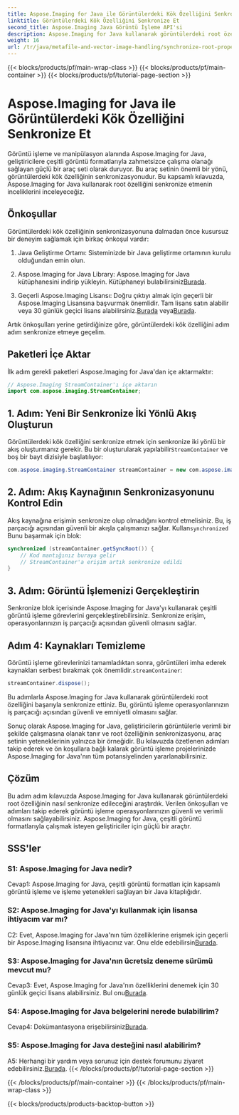```yaml
---
title: Aspose.Imaging for Java ile Görüntülerdeki Kök Özelliğini Senkronize Et
linktitle: Görüntülerdeki Kök Özelliğini Senkronize Et
second_title: Aspose.Imaging Java Görüntü İşleme API'si
description: Aspose.Imaging for Java kullanarak görüntülerdeki root özelliğini nasıl senkronize edeceğinizi öğrenin. Bu adım adım kılavuzla iş parçacığı güvenli görüntü işlemeyi sağlayın.
weight: 16
url: /tr/java/metafile-and-vector-image-handling/synchronize-root-property-in-images/
---
```


{{< blocks/products/pf/main-wrap-class >}}
{{< blocks/products/pf/main-container >}}
{{< blocks/products/pf/tutorial-page-section >}}

# Aspose.Imaging for Java ile Görüntülerdeki Kök Özelliğini Senkronize Et

Görüntü işleme ve manipülasyon alanında Aspose.Imaging for Java, geliştiricilere çeşitli görüntü formatlarıyla zahmetsizce çalışma olanağı sağlayan güçlü bir araç seti olarak duruyor. Bu araç setinin önemli bir yönü, görüntülerdeki kök özelliğinin senkronizasyonudur. Bu kapsamlı kılavuzda, Aspose.Imaging for Java kullanarak root özelliğini senkronize etmenin inceliklerini inceleyeceğiz.

## Önkoşullar

Görüntülerdeki kök özelliğinin senkronizasyonuna dalmadan önce kusursuz bir deneyim sağlamak için birkaç önkoşul vardır:

1. Java Geliştirme Ortamı: Sisteminizde bir Java geliştirme ortamının kurulu olduğundan emin olun.

2.  Aspose.Imaging for Java Library: Aspose.Imaging for Java kütüphanesini indirip yükleyin. Kütüphaneyi bulabilirsiniz[Burada](https://releases.aspose.com/imaging/java/).

3. Geçerli Aspose.Imaging Lisansı: Doğru çıktıyı almak için geçerli bir Aspose.Imaging Lisansına başvurmak önemlidir. Tam lisans satın alabilir veya 30 günlük geçici lisans alabilirsiniz.[Burada](https://purchase.aspose.com/buy) veya[Burada](https://purchase.aspose.com/temporary-license/).

Artık önkoşulları yerine getirdiğinize göre, görüntülerdeki kök özelliğini adım adım senkronize etmeye geçelim.

## Paketleri İçe Aktar

İlk adım gerekli paketleri Aspose.Imaging for Java'dan içe aktarmaktır:

```java
// Aspose.Imaging StreamContainer'ı içe aktarın
import com.aspose.imaging.StreamContainer;
```

## 1. Adım: Yeni Bir Senkronize İki Yönlü Akış Oluşturun

 Görüntülerdeki kök özelliğini senkronize etmek için senkronize iki yönlü bir akış oluşturmanız gerekir. Bu bir oluşturularak yapılabilir`StreamContainer` ve boş bir bayt dizisiyle başlatılıyor:

```java
com.aspose.imaging.StreamContainer streamContainer = new com.aspose.imaging.StreamContainer(new java.io.ByteArrayInputStream(new byte[0]));
```

## 2. Adım: Akış Kaynağının Senkronizasyonunu Kontrol Edin

 Akış kaynağına erişimin senkronize olup olmadığını kontrol etmelisiniz. Bu, iş parçacığı açısından güvenli bir akışla çalışmanızı sağlar. Kullan`synchronized` Bunu başarmak için blok:

```java
synchronized (streamContainer.getSyncRoot()) {
    // Kod mantığınız buraya gelir
    // StreamContainer'a erişim artık senkronize edildi
}
```

## 3. Adım: Görüntü İşlemenizi Gerçekleştirin

Senkronize blok içerisinde Aspose.Imaging for Java'yı kullanarak çeşitli görüntü işleme görevlerini gerçekleştirebilirsiniz. Senkronize erişim, operasyonlarınızın iş parçacığı açısından güvenli olmasını sağlar.

## Adım 4: Kaynakları Temizleme

 Görüntü işleme görevlerinizi tamamladıktan sonra, görüntüleri imha ederek kaynakları serbest bırakmak çok önemlidir.`streamContainer`:

```java
streamContainer.dispose();
```

Bu adımlarla Aspose.Imaging for Java kullanarak görüntülerdeki root özelliğini başarıyla senkronize ettiniz. Bu, görüntü işleme operasyonlarınızın iş parçacığı açısından güvenli ve emniyetli olmasını sağlar.

Sonuç olarak Aspose.Imaging for Java, geliştiricilerin görüntülerle verimli bir şekilde çalışmasına olanak tanır ve root özelliğinin senkronizasyonu, araç setinin yeteneklerinin yalnızca bir örneğidir. Bu kılavuzda özetlenen adımları takip ederek ve ön koşullara bağlı kalarak görüntü işleme projelerinizde Aspose.Imaging for Java'nın tüm potansiyelinden yararlanabilirsiniz.

## Çözüm

Bu adım adım kılavuzda Aspose.Imaging for Java kullanarak görüntülerdeki root özelliğinin nasıl senkronize edileceğini araştırdık. Verilen önkoşulları ve adımları takip ederek görüntü işleme operasyonlarınızın güvenli ve verimli olmasını sağlayabilirsiniz. Aspose.Imaging for Java, çeşitli görüntü formatlarıyla çalışmak isteyen geliştiriciler için güçlü bir araçtır.

## SSS'ler

### S1: Aspose.Imaging for Java nedir?

Cevap1: Aspose.Imaging for Java, çeşitli görüntü formatları için kapsamlı görüntü işleme ve işleme yetenekleri sağlayan bir Java kitaplığıdır.

### S2: Aspose.Imaging for Java'yı kullanmak için lisansa ihtiyacım var mı?

 C2: Evet, Aspose.Imaging for Java'nın tüm özelliklerine erişmek için geçerli bir Aspose.Imaging lisansına ihtiyacınız var. Onu elde edebilirsin[Burada](https://purchase.aspose.com/buy).

### S3: Aspose.Imaging for Java'nın ücretsiz deneme sürümü mevcut mu?

 Cevap3: Evet, Aspose.Imaging for Java'nın özelliklerini denemek için 30 günlük geçici lisans alabilirsiniz. Bul onu[Burada](https://purchase.aspose.com/temporary-license/).

### S4: Aspose.Imaging for Java belgelerini nerede bulabilirim?

 Cevap4: Dokümantasyona erişebilirsiniz[Burada](https://reference.aspose.com/imaging/java/).

### S5: Aspose.Imaging for Java desteğini nasıl alabilirim?

 A5: Herhangi bir yardım veya sorunuz için destek forumunu ziyaret edebilirsiniz.[Burada](https://forum.aspose.com/).
{{< /blocks/products/pf/tutorial-page-section >}}

{{< /blocks/products/pf/main-container >}}
{{< /blocks/products/pf/main-wrap-class >}}

{{< blocks/products/products-backtop-button >}}
